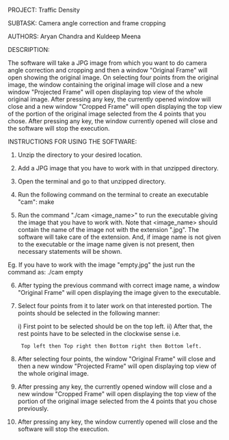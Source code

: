 PROJECT: Traffic Density

SUBTASK:  Camera angle correction and frame cropping

AUTHORS: Aryan Chandra and Kuldeep Meena

DESCRIPTION: 

The software will take a JPG image from which you want to do camera angle correction and cropping and then a window "Original Frame" will open showing the original image. On selecting four points from the original image, the window containing the original image will close and a new window "Projected Frame" will open displaying top view of the whole original image. After pressing any key, the currently opened window will close and a new window "Cropped Frame" will open displaying the top view of the portion of the original image selected from the 4 points that you chose. After pressing any key, the window currently opened will close and the software will stop the execution.


INSTRUCTIONS FOR USING THE SOFTWARE:

1. Unzip the directory to your desired location.
2. Add a JPG image that you have to work with in that unzipped directory. 
3. Open the terminal and go to that unzipped directory.
4. Run the following command on the terminal to create an executable "cam":
	make

5. Run the command "./cam <image_name>" to run the executable giving the image that you have to work with. Note that <image_name> should contain the name of the image not with the extension ".jpg". The software will take care of the extension. And, if image name is not given to the executable or the image name given is not present, then necessary statements will be shown. 

Eg. If you have to work with the image "empty.jpg" the just run the command as:
	./cam empty

6. After typing the previous command with correct image name, a window "Original Frame" will open displaying the image given to the executable.

7. Select four points from it to later work on that interested portion. The points should be selected in the following manner:

	i) First point to be selected should be on the top left.
	ii) After that, the rest points have to be selected in the clockwise sense i.e.
	
		Top left then Top right then Bottom right then Bottom left.
		

8. After selecting four points, the window "Original Frame" will close and then a new window "Projected Frame" will open displaying top view of the whole original image.

9. After pressing any key, the currently opened window will close and a new window "Cropped Frame" will open displaying the top view of the portion of the original image selected from the 4 points that you chose previously.

10. After pressing any key, the window currently opened will close and the software will stop the execution.
